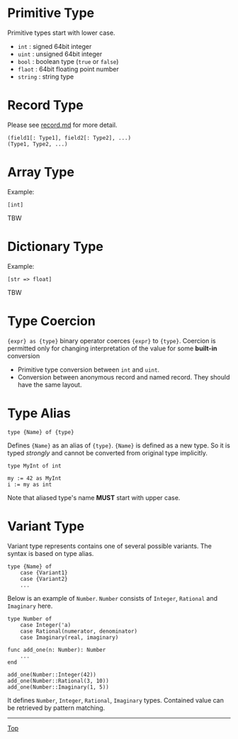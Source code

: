 # Primitive Type

Primitive types start with lower case.

- `int` : signed 64bit integer
- `uint` : unsigned 64bit integer
- `bool` : boolean type (`true` or `false`)
- `flaot` : 64bit floating point number
- `string` : string type

# Record Type

Please see [record.md](record.md) for more detail.

```
(field1[: Type1], field2[: Type2], ...)
(Type1, Type2, ...)
```

# Array Type

Example:

```
[int]
```

TBW

# Dictionary Type

Example:

```
[str => float]
```

TBW

# Type Coercion

`{expr} as {type}` binary operator coerces `{expr}` to `{type}`.
Coercion is permitted only for changing interpretation of the value for some **built-in** conversion

- Primitive type conversion between `int` and `uint`.
- Conversion between anonymous record and named record. They should have the same layout.

# Type Alias

```
type {Name} of {type}
```

Defines `{Name}` as an alias of `{type}`. `{Name}` is defined as a new type. So it is typed *strongly* and cannot be converted from original type implicitly.

```
type MyInt of int

my := 42 as MyInt
i := my as int
```

Note that aliased type's name **MUST** start with upper case.

# Variant Type

Variant type represents contains one of several possible variants. The syntax is based on type alias.

```
type {Name} of
    case {Variant1}
    case {Variant2}
    ...
```

Below is an example of `Number`. `Number` consists of `Integer`, `Rational` and `Imaginary` here.

```
type Number of
    case Integer('a)
    case Rational(numerator, denominator)
    case Imaginary(real, imaginary)

func add_one(n: Number): Number
    ...
end

add_one(Number::Integer(42))
add_one(Number::Rational(3, 10))
add_one(Number::Imaginary(1, 5))
```

It defines `Number`, `Integer`, `Rational`, `Imaginary` types.
Contained value can be retrieved by pattern matching.

---
[Top](./README.md)
